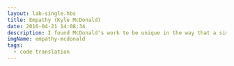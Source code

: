 ```yaml
---
layout: lab-single.hbs
title: Empathy (Kyle McDonald)
date: 2016-04-21 14:08:34
description: I found McDonald's work to be unique in the way that a simple interaction seem to create a tactile experience. At the same time, the abstract render suggests to me a responsive simulation of a living system with "emotions". As the title suggests, he was aiming for "empathy". To learn how he did this, I translated the code he originally created on Processing into JavScript. All credits go to Kyle McDonald. See the original <a href="http://www.openprocessing.org/sketch/1182" target="_blank" rel="noopener">source code</a> and more of his work at <a href="http://kylemcdonald.net/" target="_blank" rel="noopener">kylemcdonald.net</a>
imgName: empathy-mcdonald
tags:
  - code translation
---
```

